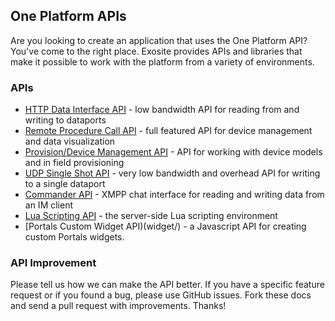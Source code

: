 ## One Platform APIs

Are you looking to create an application that uses the One Platform API? You've come to the right place. Exosite provides APIs and libraries that make it possible to work with the platform from a variety of environments. 

### APIs

* [HTTP Data Interface API](data/) - low bandwidth API for reading from and writing to dataports
* [Remote Procedure Call API](rpc/) - full featured API for device management and data visualization
* [Provision/Device Management API](provision/) - API for working with device models and in field provisioning
* [UDP Single Shot API](udp/) - very low bandwidth and overhead API for writing to a single dataport
* [Commander API](commander/) - XMPP chat interface for reading and writing data from an IM client
* [Lua Scripting API](scripting/) - the server-side Lua scripting environment
* [Portals Custom Widget API)(widget/) - a Javascript API for creating custom Portals widgets.

### API Improvement

Please tell us how we can make the API better. If you have a specific feature request or if you found a bug, please use GitHub issues. Fork these docs and send a pull request with improvements. Thanks!


